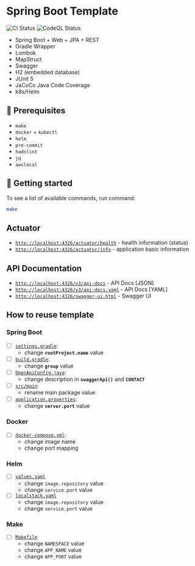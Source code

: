# Spring Boot Template

![CI Status](https://github.com/lomasz/spring-boot-template/workflows/CI/badge.svg)
![CodeQL Status](https://github.com/lomasz/spring-boot-template/workflows/CodeQL/badge.svg)

* Spring Boot + Web + JPA + REST
* Gradle Wrapper
* Lombok
* MapStruct
* Swagger
* H2 (embedded database)
* JUnit 5
* JaCoCo Java Code Coverage
* k8s/Helm

## :memo: Prerequisites

* `make`
* `docker` + `kubectl`
* `helm`
* `pre-commit`
* `hadolint`
* `jq`
* `awslocal`

## :rocket: Getting started

To see a list of available commands, run command:

```bash
make
```

## Actuator

* [`http://localhost:4326/actuator/health`](http://localhost:4326/actuator/health) - health information (status)
* [`http://localhost:4326/actuator/info`](http://localhost:4326/actuator/info) - application basic information

## API Documentation

* [`http://localhost:4326/v3/api-docs`](http://localhost:4326/v3/api-docs) - API Docs [JSON]
* [`http://localhost:4326/v3/api-docs.yaml`](http://localhost:4326/v3/api-docs.yaml) - API Docs [YAML]
* [`http://localhost:4326/swagger-ui.html`](http://localhost:4326/swagger-ui.html) - Swagger UI

## How to reuse template

### Spring Boot

- [ ] [`settings.gradle`](settings.gradle):
  * change **`rootProject.name`** value
- [ ] [`build.gradle`](build.gradle):
  * change **`group`** value
- [ ] [`OpenApiConfig.java`](src/main/java/com/lomasz/spring/boot/template/config/OpenApiConfig.java):
  * change description in **`swaggerApi()`** and **`CONTACT`**
- [ ] [`src/main`](src/main):
  * rename main package value
- [ ] [`application.properties`](src/main/resources/application.properties):
  * change **`server.port`** value

### Docker

- [ ] [`docker-compose.yml`](docker-compose.yml):
  * change image name
  * change port mapping

### Helm

- [ ] [`values.yaml`](values.yaml)
  * change `image.repository` value
  * change `service.port` value
- [ ] [`localstack.yaml`](localstack.yaml)
  * change `image.repository` value
  * change `service.port` value

### Make

- [ ] [`Makefile`](Makefile)
  * change `NAMESPACE` value
  * change `APP_NAME` value
  * change `APP_PORT` value
